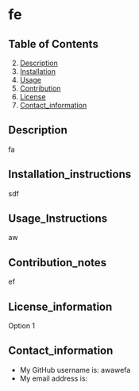 

# fe
 
## Table of Contents
2. [Description](#description)
3. [Installation](#Installation_instructions)
4. [Usage](#Usage_Instructions)
5. [Contribution](#Contribution_notes)
6. [License](#License_information)
7. [Contact_information](#Contact_information)
  
  ## Description 
  fa

  ## Installation_instructions
  sdf

  ## Usage_Instructions
  aw

  ## Contribution_notes
  ef

  ## License_information
  Option 1

  ## Contact_information
  <ul>
    <li>My GitHub username is: awawefa</li>
    <li>My email address is: </li>
  </ul>


